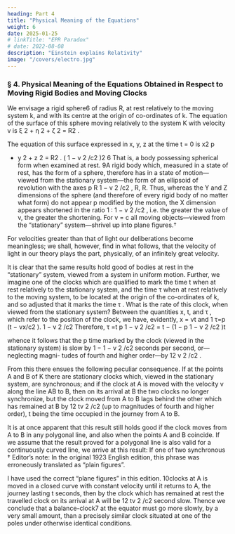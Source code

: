 ```yaml
---
heading: Part 4
title: "Physical Meaning of the Equations"
weight: 6
date: 2025-01-25
# linkTitle: "EPR Paradox"
# date: 2022-08-08
description: "Einstein explains Relativity"
image: "/covers/electro.jpg"
---
```




### § 4. Physical Meaning of the Equations Obtained in Respect to Moving Rigid Bodies and Moving Clocks

We envisage a rigid sphere6 of radius R, at rest relatively to the moving system
k, and with its centre at the origin of co-ordinates of k. The equation of the
surface of this sphere moving relatively to the system K with velocity v is
ξ 2 + η 2 + ζ 2 = R2 .

The equation of this surface expressed in x, y, z at the time t = 0 is
x2
p
+ y 2 + z 2 = R2 .
( 1 − v 2 /c2 )2
6 That is, a body possessing spherical form when examined at rest.
9A rigid body which, measured in a state of rest, has the form of a sphere,
therefore has in a state of motion—viewed from the stationary system—the
form of an ellipsoid of revolution with the axes
p
R 1 − v 2 /c2 , R, R.
Thus, whereas the Y and Z dimensions of the sphere (and therefore of every
rigid body of no matter what form) do not appear
p modified by the motion, the
X dimension appears shortened in the ratio 1 : 1 − v 2 /c2 , i.e. the greater the
value of v, the greater the shortening. For v = c all moving objects—viewed from
the “stationary” system—shrivel up into plane figures.† 

For velocities greater
than that of light our deliberations become meaningless; we shall, however, find
in what follows, that the velocity of light in our theory plays the part, physically,
of an infinitely great velocity.

It is clear that the same results hold good of bodies at rest in the “stationary”
system, viewed from a system in uniform motion.
Further, we imagine one of the clocks which are qualified to mark the time
t when at rest relatively to the stationary system, and the time τ when at rest
relatively to the moving system, to be located at the origin of the co-ordinates
of k, and so adjusted that it marks the time τ . What is the rate of this clock,
when viewed from the stationary system?
Between the quantities x, t, and τ , which refer to the position of the clock,
we have, evidently, x = vt and
1
τ=p
(t − vx/c2 ).
1 − v 2 /c2
Therefore,
τ =t
p
1 − v 2 /c2 = t − (1 −
p
1 − v 2 /c2 )t

whence it follows that the
p time marked by the clock (viewed in the stationary
system) is slow by 1 − 1 − v 2 /c2 seconds per second, or—neglecting magni-
tudes of fourth and higher order—by 12 v 2 /c2 .

From this there ensues the following peculiar consequence. If at the points A
and B of K there are stationary clocks which, viewed in the stationary system,
are synchronous; and if the clock at A is moved with the velocity v along the
line AB to B, then on its arrival at B the two clocks no longer synchronize,
but the clock moved from A to B lags behind the other which has remained at
B by 12 tv 2 /c2 (up to magnitudes of fourth and higher order), t being the time
occupied in the journey from A to B.

It is at once apparent that this result still holds good if the clock moves from
A to B in any polygonal line, and also when the points A and B coincide.
If we assume that the result proved for a polygonal line is also valid for a
continuously curved line, we arrive at this result: If one of two synchronous
† Editor’s note: In the original 1923 English edition, this phrase was erroneously translated as
“plain figures”.

I have used the correct “plane figures” in this edition.
10clocks at A is moved in a closed curve with constant velocity until it returns to
A, the journey lasting t seconds, then by the clock which has remained at rest
the travelled clock on its arrival at A will be 12 tv 2 /c2 second slow. Thence we
conclude that a balance-clock7 at the equator must go more slowly, by a very
small amount, than a precisely similar clock situated at one of the poles under
otherwise identical conditions.

